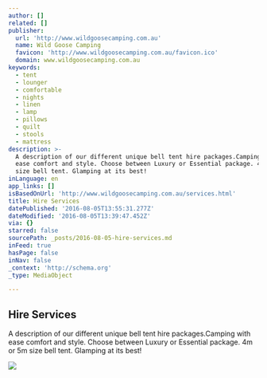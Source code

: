 ```yaml
---
author: []
related: []
publisher:
  url: 'http://www.wildgoosecamping.com.au'
  name: Wild Goose Camping
  favicon: 'http://www.wildgoosecamping.com.au/favicon.ico'
  domain: www.wildgoosecamping.com.au
keywords:
  - tent
  - lounger
  - comfortable
  - nights
  - linen
  - lamp
  - pillows
  - quilt
  - stools
  - mattress
description: >-
  A description of our different unique bell tent hire packages.Camping with
  ease comfort and style. Choose between Luxury or Essential package. 4m or 5m
  size bell tent. Glamping at its best!
inLanguage: en
app_links: []
isBasedOnUrl: 'http://www.wildgoosecamping.com.au/services.html'
title: Hire Services
datePublished: '2016-08-05T13:55:31.277Z'
dateModified: '2016-08-05T13:39:47.452Z'
via: {}
starred: false
sourcePath: _posts/2016-08-05-hire-services.md
inFeed: true
hasPage: false
inNav: false
_context: 'http://schema.org'
_type: MediaObject

---
```

<article style=""><h1>Hire Services</h1><p>A description of our different unique bell tent hire packages.Camping with ease comfort and style. Choose between Luxury or Essential package. 4m or 5m size bell tent. Glamping at its best!</p><img src="http://www.wildgoosecamping.com.au/uploads/7/1/8/1/71812491/glamping-1.jpg?355" /></article>